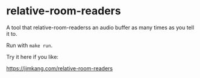 # relative-room-readers

A tool that relative-room-readerss an audio buffer as many times as you tell it to.

Run with `make run`.

Try it here if you like:

https://jimkang.com/relative-room-readers
